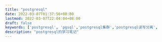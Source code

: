 ```yaml
---
title: "postgresql"
date: 2022-03-07T01:37:56+08:00
lastmod: 2022-03-07T22:04:04+08:00
draft: false
keywords: ['postgresql', 'pgsql','postgresql集群','postgresql读写分离', 'timescaledb']
description: "postgresql的学习笔记"
---
```


<!--more-->